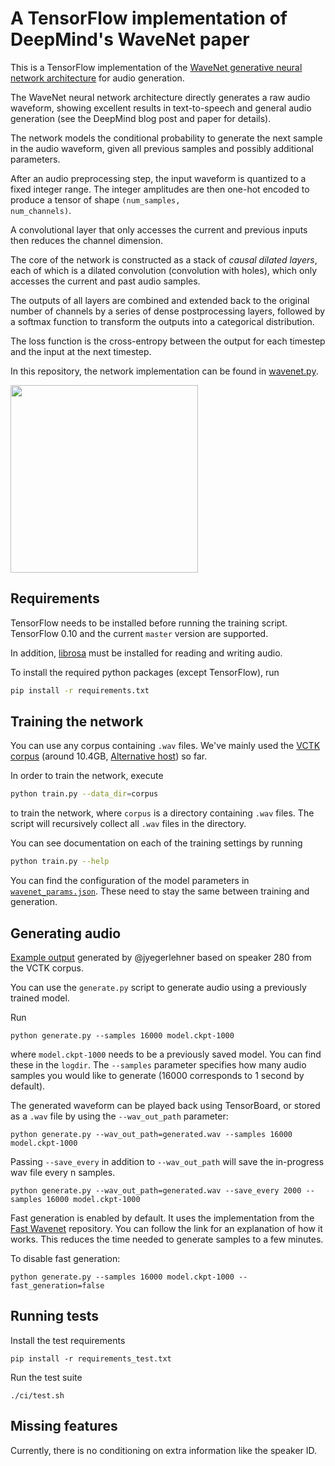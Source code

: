 # A TensorFlow implementation of DeepMind's WaveNet paper

This is a TensorFlow implementation of the [WaveNet generative neural
network architecture](https://deepmind.com/blog/wavenet-generative-model-raw-audio/) for audio generation.


The WaveNet neural network architecture directly generates a raw audio waveform,
showing excellent results in text-to-speech and general audio generation (see the
DeepMind blog post and paper for details).

The network models the conditional probability to generate the next
sample in the audio waveform, given all previous samples and possibly
additional parameters.

After an audio preprocessing step, the input waveform is quantized to a fixed integer range.
The integer amplitudes are then one-hot encoded to produce a tensor of shape <code>(num_samples, num_channels)</code>.


A convolutional layer that only accesses the current and previous inputs then reduces the channel dimension.

The core of the network is constructed as a stack of <em>causal dilated layers</em>, each of which is a
dilated convolution (convolution with holes), which only accesses the current and past audio samples.

The outputs of all layers are combined and extended back to the original number
of channels by a series of dense postprocessing layers, followed by a softmax
function to transform the outputs into a categorical distribution.

The loss function is the cross-entropy between the output for each timestep and the input at the next timestep.

In this repository, the network implementation can be found in <a href="./wavenet.py">wavenet.py</a>.

<img src="images/network.png" width="300"></img>

## Requirements

TensorFlow needs to be installed before running the training script.
TensorFlow 0.10 and the current `master` version are supported.

In addition, [librosa](https://github.com/librosa/librosa) must be installed for reading and writing audio.

To install the required python packages (except TensorFlow), run


```bash
pip install -r requirements.txt
```

## Training the network

You can use any corpus containing `.wav` files.
We've mainly used the [VCTK corpus](http://homepages.inf.ed.ac.uk/jyamagis/page3/page58/page58.html) (around 10.4GB, [Alternative host](http://www.udialogue.org/download/cstr-vctk-corpus.html)) so far.

In order to train the network, execute
```bash
python train.py --data_dir=corpus
```
to train the network, where `corpus` is a directory containing `.wav` files.
The script will recursively collect all `.wav` files in the directory.

You can see documentation on each of the training settings by running
```bash
python train.py --help
```

You can find the configuration of the model parameters in [`wavenet_params.json`](./wavenet_params.json).
These need to stay the same between training and generation.

## Generating audio

[Example output](https://soundcloud.com/user-731806733/speaker-p280-from-vctk-corpus-1)
generated by @jyegerlehner based on speaker 280 from the VCTK corpus.

You can use the `generate.py` script to generate audio using a previously trained model.

Run
```
python generate.py --samples 16000 model.ckpt-1000
```
where `model.ckpt-1000` needs to be a previously saved model.
You can find these in the `logdir`.
The `--samples` parameter specifies how many audio samples you would like to generate (16000 corresponds to 1 second by default).

The generated waveform can be played back using TensorBoard, or stored as a
`.wav` file by using the `--wav_out_path` parameter:
```
python generate.py --wav_out_path=generated.wav --samples 16000 model.ckpt-1000
```

Passing `--save_every` in addition to `--wav_out_path` will save the in-progress wav file every n samples.
```
python generate.py --wav_out_path=generated.wav --save_every 2000 --samples 16000 model.ckpt-1000
```

Fast generation is enabled by default.
It uses the implementation from the [Fast Wavenet](https://github.com/tomlepaine/fast-wavenet) repository.
You can follow the link for an explanation of how it works.
This reduces the time needed to generate samples to a few minutes.

To disable fast generation:
```
python generate.py --samples 16000 model.ckpt-1000 --fast_generation=false
```


## Running tests

Install the test requirements
```
pip install -r requirements_test.txt
```

Run the test suite
```
./ci/test.sh
```

## Missing features

Currently, there is no conditioning on extra information like the speaker ID.

